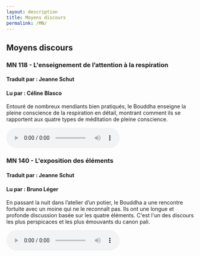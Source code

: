 ```yaml
---
layout: description
title: Moyens discours
permalink: /MN/
---
```


## Moyens discours

### MN 118 - L'enseignement de l’attention à la respiration
#### Traduit par : Jeanne Schut
#### Lu par : Céline Blasco
  
Entouré de nombreux mendiants bien pratiqués, le Bouddha enseigne la pleine conscience de la respiration en détail, montrant comment ils se rapportent aux quatre types de méditation de pleine conscience.

<div class="center">
  <audio
       width="300"
       height="32"
       controls="controls"
       src="https://docs.google.com/uc?export=open&amp;id=1vq6dXi8l-yuXS0LqnYZ6n2671h1W69Ih"
       type="audio/mp3">
  </audio>
</div>

### MN 140 - L'exposition des éléments
#### Traduit par : Jeanne Schut
#### Lu par : Bruno Léger
  
En passant la nuit dans l’atelier d’un potier, le Bouddha a une rencontre fortuite avec un moine qui ne le reconnaît pas. Ils ont une longue et profonde discussion basée sur les quatre éléments. C'est l'un des discours les plus perspicaces et les plus émouvants du canon pali.

<div class="center">
  <audio
       width="300"
       height="32"
       controls="controls"
       src="https://docs.google.com/uc?export=open&amp;id=1wDtie99mj8k1Mbhn_FdVLkHaxnZ23RDN"
       type="audio/mp3">
  </audio>
</div>

